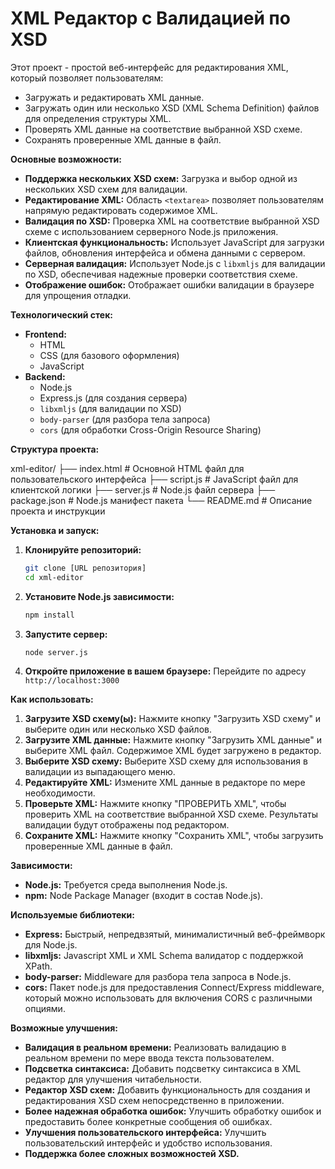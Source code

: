 # XML Редактор с Валидацией по XSD

Этот проект - простой веб-интерфейс для редактирования XML, который позволяет пользователям:

*   Загружать и редактировать XML данные.
*   Загружать один или несколько XSD (XML Schema Definition) файлов для определения структуры XML.
*   Проверять XML данные на соответствие выбранной XSD схеме.
*   Сохранять проверенные XML данные в файл.

**Основные возможности:**

*   **Поддержка нескольких XSD схем:** Загрузка и выбор одной из нескольких XSD схем для валидации.
*   **Редактирование XML:** Область `<textarea>` позволяет пользователям напрямую редактировать содержимое XML.
*   **Валидация по XSD:** Проверка XML на соответствие выбранной XSD схеме с использованием серверного Node.js приложения.
*   **Клиентская функциональность:** Использует JavaScript для загрузки файлов, обновления интерфейса и обмена данными с сервером.
*   **Серверная валидация:** Использует Node.js с `libxmljs` для валидации по XSD, обеспечивая надежные проверки соответствия схеме.
*   **Отображение ошибок:** Отображает ошибки валидации в браузере для упрощения отладки.

**Технологический стек:**

*   **Frontend:**
    *   HTML
    *   CSS (для базового оформления)
    *   JavaScript
*   **Backend:**
    *   Node.js
    *   Express.js (для создания сервера)
    *   `libxmljs` (для валидации по XSD)
    *   `body-parser` (для разбора тела запроса)
    *   `cors` (для обработки Cross-Origin Resource Sharing)

**Структура проекта:**

xml-editor/ ├── index.html # Основной HTML файл для пользовательского интерфейса ├── script.js # JavaScript файл для клиентской логики ├── server.js # Node.js файл сервера ├── package.json # Node.js манифест пакета └── README.md # Описание проекта и инструкции


**Установка и запуск:**

1.  **Клонируйте репозиторий:**
    ```bash
    git clone [URL репозитория]
    cd xml-editor
    ```

2.  **Установите Node.js зависимости:**
    ```bash
    npm install
    ```

3.  **Запустите сервер:**
    ```bash
    node server.js
    ```

4.  **Откройте приложение в вашем браузере:** Перейдите по адресу `http://localhost:3000`

**Как использовать:**

1.  **Загрузите XSD схему(ы):** Нажмите кнопку "Загрузить XSD схему" и выберите один или несколько XSD файлов.
2.  **Загрузите XML данные:** Нажмите кнопку "Загрузить XML данные" и выберите XML файл. Содержимое XML будет загружено в редактор.
3.  **Выберите XSD схему:** Выберите XSD схему для использования в валидации из выпадающего меню.
4.  **Редактируйте XML:** Измените XML данные в редакторе по мере необходимости.
5.  **Проверьте XML:** Нажмите кнопку "ПРОВЕРИТЬ XML", чтобы проверить XML на соответствие выбранной XSD схеме. Результаты валидации будут отображены под редактором.
6.  **Сохраните XML:** Нажмите кнопку "Сохранить XML", чтобы загрузить проверенные XML данные в файл.

**Зависимости:**

*   **Node.js:** Требуется среда выполнения Node.js.
*   **npm:** Node Package Manager (входит в состав Node.js).

**Используемые библиотеки:**

*   **Express:** Быстрый, непредвзятый, минималистичный веб-фреймворк для Node.js.
*   **libxmljs:** Javascript XML и XML Schema валидатор с поддержкой XPath.
*   **body-parser:** Middleware для разбора тела запроса в Node.js.
*   **cors:** Пакет node.js для предоставления Connect/Express middleware, который можно использовать для включения CORS с различными опциями.

**Возможные улучшения:**

*   **Валидация в реальном времени:** Реализовать валидацию в реальном времени по мере ввода текста пользователем.
*   **Подсветка синтаксиса:** Добавить подсветку синтаксиса в XML редактор для улучшения читабельности.
*   **Редактор XSD схем:** Добавить функциональность для создания и редактирования XSD схем непосредственно в приложении.
*   **Более надежная обработка ошибок:** Улучшить обработку ошибок и предоставить более конкретные сообщения об ошибках.
*   **Улучшения пользовательского интерфейса:** Улучшить пользовательский интерфейс и удобство использования.
*   **Поддержка более сложных возможностей XSD.**